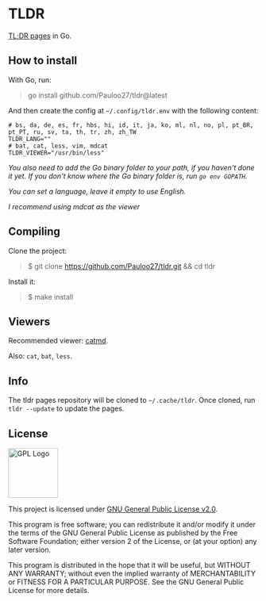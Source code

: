 # TLDR

[TL;DR pages](https://github.com/tldr-pages/tldr/) in Go.

## How to install
With Go, run:
> go install github.com/Pauloo27/tldr@latest

And then create the config at `~/.config/tldr.env` with the following content:
```env
# bs, da, de, es, fr, hbs, hi, id, it, ja, ko, ml, nl, no, pl, pt_BR, pt_PT, ru, sv, ta, th, tr, zh, zh_TW
TLDR_LANG=""
# bat, cat, less, vim, mdcat
TLDR_VIEWER="/usr/bin/less"
```

_You also need to add the Go binary folder to your path, if you haven't done it yet._
_If you don't know where the Go binary folder is, run `go env GOPATH`._

_You can set a language, leave it empty to use English._

_I recommend using mdcat as the viewer_

## Compiling
Clone the project:
> $ git clone https://github.com/Pauloo27/tldr.git && cd tldr

Install it:
> $ make install

## Viewers
Recommended viewer: [catmd](https://www.archlinux.org/packages/community/x86_64/mdcat/).

Also: `cat`, `bat`, `less`.

## Info
The tldr pages repository will be cloned to `~/.cache/tldr`. 
Once cloned, run `tldr --update` to update the pages.

## License

<img src="https://i.imgur.com/AuQQfiB.png" alt="GPL Logo" height="100px" />

This project is licensed under [GNU General Public License v2.0](./LICENSE).

This program is free software; you can redistribute it and/or modify 
it under the terms of the GNU General Public License as published by 
the Free Software Foundation; either version 2 of the License, or
(at your option) any later version.

This program is distributed in the hope that it will be useful,
but WITHOUT ANY WARRANTY; without even the implied warranty of
MERCHANTABILITY or FITNESS FOR A PARTICULAR PURPOSE. See the
GNU General Public License for more details.

